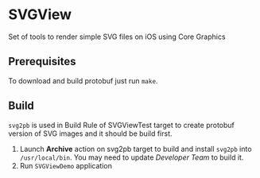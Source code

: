 # SVGView
Set of tools to render simple SVG files on iOS using Core Graphics

## Prerequisites

To download and build protobuf just run `make`.

## Build

`svg2pb` is used in Build Rule of SVGViewTest target to create protobuf version of SVG images and it should be build first.

1. Launch **Archive** action on svg2pb target to build and install `svg2pb` into `/usr/local/bin`. You may need to update *Developer Team* to build it.
2. Run `SVGViewDemo` application
